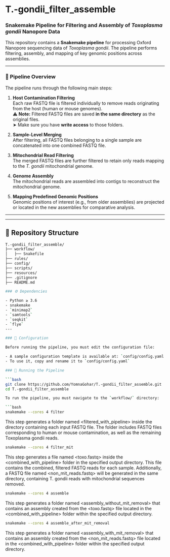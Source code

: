 # T.-gondii_filter_assemble  
### Snakemake Pipeline for Filtering and Assembly of *Toxoplasma gondii* Nanopore Data

This repository contains a **Snakemake pipeline** for processing Oxford Nanopore sequencing data of *Toxoplasma gondii*. The pipeline performs filtering, assembly, and mapping of key genomic positions across assemblies.

---

### 🧬 Pipeline Overview

The pipeline runs through the following main steps:

1. **Host Contamination Filtering**  
   Each raw FASTQ file is filtered individually to remove reads originating from the host (human or mouse genomes).  
   ⚠️ **Note:** Filtered FASTQ files are saved **in the same directory** as the original files.  
   ➤ Make sure you have **write access** to those folders.

2. **Sample-Level Merging**  
   After filtering, all FASTQ files belonging to a single sample are concatenated into one combined FASTQ file.

3. **Mitochondrial Read Filtering**  
   The merged FASTQ files are further filtered to retain only reads mapping to the *T. gondii* mitochondrial genome.

4. **Genome Assembly**  
   The mitochondrial reads are assembled into contigs to reconstruct the mitochondrial genome.

5. **Mapping Predefined Genomic Positions**  
   Genomic positions of interest (e.g., from older assemblies) are projected or located in the new assemblies for comparative analysis.

---

---

## 📁 Repository Structure

```bash
T.-gondii_filter_assemble/
├── workflow/             
│   ├── Snakefile    
├── rules/            
├── config/               
├── scripts/              
├── resources/            
├── .gitignore
├── README.md

### ⚙️ Dependencies

- Python ≥ 3.6
- snakemake 
- `minimap2`
- `samtools`
- `seqkit`
- `flye`
---

### 📝 Configuration

Before running the pipeline, you must edit the configuration file:

- A sample configuration template is available at: `config/config.yaml.sample`
- To use it, copy and rename it to `config/config.yaml`

### 🚀 Running the Pipeline

```bash
git clone https://github.com/YomnaGohar/T.-gondii_filter_assemble.git
cd T.-gondii_filter_assemble

To run the pipeline, you must navigate to the `workflow/` directory:

```bash
snakemake --cores 4 filter
```
This step generates a folder named <filtered_with_pipeline> inside the directory containing each input FASTQ file. The folder includes FASTQ files corresponding to human or mouse contamination, as well as the remaining Toxoplasma gondii reads. 

```bash
snakemake --cores 4 filter_mit
```
This step generates a file named <toxo.fastq> inside the <combined_with_pipeline> folder in the specified output directory. This file contains the combined, filtered FASTQ reads for each sample. Additionally, a FASTQ file named <non_mit_reads.fastq> will be generated in the same directory, containing T. gondii reads with mitochondrial sequences removed.

```bash
snakemake --cores 4 assemble
```
This step generates a folder named <assembly_without_mit_removal> that contains an assembly created from the <toxo.fastq> file located in the <combined_with_pipeline> folder within the specified output directory.

```bash
snakemake --cores 4 assemble_after_mit_removal
```
This step generates a folder named <assembly_with_mit_removal> that contains an assembly created from the <non_mit_reads.fastq> file located in the <combined_with_pipeline> folder within the specified output directory.







